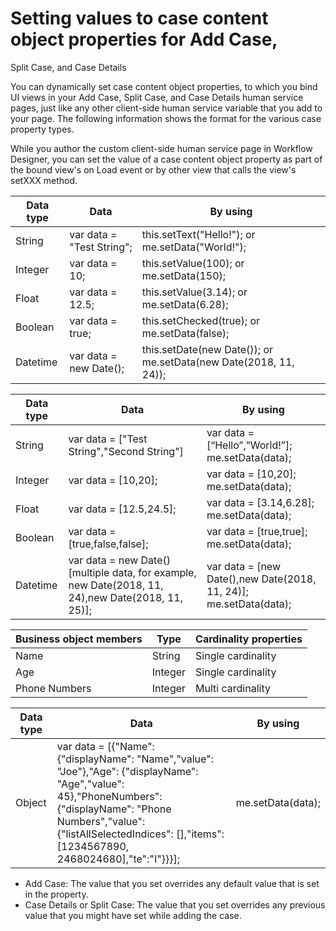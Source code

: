 # Setting values to case content object properties for Add Case,
Split Case, and Case Details

You can dynamically set case content object properties, to which you bind UI views in your
Add Case, Split Case, and Case
Details human service pages, just like any other client-side human service variable that
you add to your page. The following information shows the format for the various case property
types.

While you author the custom client-side human service page in Workflow Designer, you can set the
value of a case content object property as part of the bound view's on Load event
or by other view that calls the view's setXXX method.

| Data type   | Data                      | By using                                                         |
|-------------|---------------------------|------------------------------------------------------------------|
| String      | var data = "Test String"; | this.setText("Hello!"); or me.setData("World!");                 |
| Integer     | var data = 10;            | this.setValue(100); or me.setData(150);                          |
| Float       | var data = 12.5;          | this.setValue(3.14); or me.setData(6.28);                        |
| Boolean     | var data = true;          | this.setChecked(true); or me.setData(false);                     |
| Datetime    | var data = new Date();    | this.setDate(new Date()); or me.setData(new Date(2018, 11, 24)); |

| Data type   | Data                                                                                               | By using                                                          |
|-------------|----------------------------------------------------------------------------------------------------|-------------------------------------------------------------------|
| String      | var data = ["Test String","Second String"]                                                         | var data = [“Hello”,”World!”]; me.setData(data);                  |
| Integer     | var data = [10,20];                                                                                | var data = [10,20]; me.setData(data);                             |
| Float       | var data = [12.5,24.5];                                                                            | var data = [3.14,6.28]; me.setData(data);                         |
| Boolean     | var data = [true,false,false];                                                                     | var data = [true,true]; me.setData(data);                         |
| Datetime    | var data = new Date() [multiple data, for example, new Date(2018, 11, 24),new Date(2018, 11, 25)]; | var data = [new Date(),new Date(2018, 11, 24)]; me.setData(data); |

| Business object members   | Type    | Cardinality properties   |
|---------------------------|---------|--------------------------|
| Name                      | String  | Single cardinality       |
| Age                       | Integer | Single cardinality       |
| Phone Numbers             | Integer | Multi cardinality        |

| Data type   | Data                                                                                                                                                                                                                                         | By using          |
|-------------|----------------------------------------------------------------------------------------------------------------------------------------------------------------------------------------------------------------------------------------------|-------------------|
| Object      | var data = [{"Name": {"displayName": "Name","value": "Joe"},"Age": {"displayName": "Age","value": 45},"PhoneNumbers": {"displayName": "Phone Numbers","value": {"listAllSelectedIndices": [],"items": [1234567890, 2468024680],"te":"I"}}}]; | me.setData(data); |

- Add Case: The value that you set overrides any default value that is set in
the property.
- Case Details or Split Case: The value that you set
overrides any previous value that you might have set while adding the case.